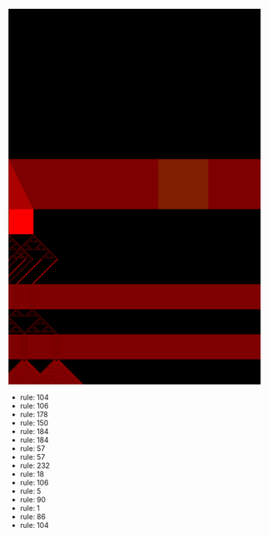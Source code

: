 ![photo](./output.png) 
 * rule: 104
* rule: 106
* rule: 178
* rule: 150
* rule: 184
* rule: 184
* rule: 57
* rule: 57
* rule: 232
* rule: 18
* rule: 106
* rule: 5
* rule: 90
* rule: 1
* rule: 86
* rule: 104
